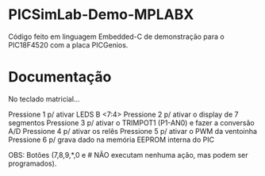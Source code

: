 # PICSimLab-Demo-MPLABX

Código feito em linguagem Embedded-C de demonstração para o PIC18F4520 com a placa PICGenios.

# Documentação

No teclado matricial...

Pressione 1 p/ ativar LEDS B <7:4>
Pressione 2 p/ ativar o display de 7 segmentos
Pressione 3 p/ ativar o TRIMPOT1 (P1-AN0) e fazer a conversão A/D
Pressione 4 p/ ativar os relês
Pressione 5 p/ ativar o PWM da ventoinha
Pressione 6 p/ grava dado na memória EEPROM interna do PIC

OBS: Botões (7,8,9,*,0 e # NÃO executam nenhuma ação, mas podem ser programados).
